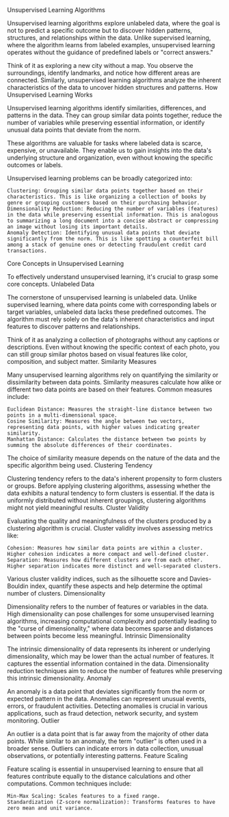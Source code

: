 
Unsupervised Learning Algorithms

Unsupervised learning algorithms explore unlabeled data, where the goal is not to predict a specific outcome but to discover hidden patterns, structures, and relationships within the data. Unlike supervised learning, where the algorithm learns from labeled examples, unsupervised learning operates without the guidance of predefined labels or "correct answers."

Think of it as exploring a new city without a map. You observe the surroundings, identify landmarks, and notice how different areas are connected. Similarly, unsupervised learning algorithms analyze the inherent characteristics of the data to uncover hidden structures and patterns.
How Unsupervised Learning Works

Unsupervised learning algorithms identify similarities, differences, and patterns in the data. They can group similar data points together, reduce the number of variables while preserving essential information, or identify unusual data points that deviate from the norm.

These algorithms are valuable for tasks where labeled data is scarce, expensive, or unavailable. They enable us to gain insights into the data's underlying structure and organization, even without knowing the specific outcomes or labels.

Unsupervised learning problems can be broadly categorized into:

    Clustering: Grouping similar data points together based on their characteristics. This is like organizing a collection of books by genre or grouping customers based on their purchasing behavior.
    Dimensionality Reduction: Reducing the number of variables (features) in the data while preserving essential information. This is analogous to summarizing a long document into a concise abstract or compressing an image without losing its important details.
    Anomaly Detection: Identifying unusual data points that deviate significantly from the norm. This is like spotting a counterfeit bill among a stack of genuine ones or detecting fraudulent credit card transactions.

Core Concepts in Unsupervised Learning

To effectively understand unsupervised learning, it's crucial to grasp some core concepts.
Unlabeled Data

The cornerstone of unsupervised learning is unlabeled data. Unlike supervised learning, where data points come with corresponding labels or target variables, unlabeled data lacks these predefined outcomes. The algorithm must rely solely on the data's inherent characteristics and input features to discover patterns and relationships.

Think of it as analyzing a collection of photographs without any captions or descriptions. Even without knowing the specific context of each photo, you can still group similar photos based on visual features like color, composition, and subject matter.
Similarity Measures

Many unsupervised learning algorithms rely on quantifying the similarity or dissimilarity between data points. Similarity measures calculate how alike or different two data points are based on their features. Common measures include:

    Euclidean Distance: Measures the straight-line distance between two points in a multi-dimensional space.
    Cosine Similarity: Measures the angle between two vectors, representing data points, with higher values indicating greater similarity.
    Manhattan Distance: Calculates the distance between two points by summing the absolute differences of their coordinates.

The choice of similarity measure depends on the nature of the data and the specific algorithm being used.
Clustering Tendency

Clustering tendency refers to the data's inherent propensity to form clusters or groups. Before applying clustering algorithms, assessing whether the data exhibits a natural tendency to form clusters is essential. If the data is uniformly distributed without inherent groupings, clustering algorithms might not yield meaningful results.
Cluster Validity

Evaluating the quality and meaningfulness of the clusters produced by a clustering algorithm is crucial. Cluster validity involves assessing metrics like:

    Cohesion: Measures how similar data points are within a cluster. Higher cohesion indicates a more compact and well-defined cluster.
    Separation: Measures how different clusters are from each other. Higher separation indicates more distinct and well-separated clusters.

Various cluster validity indices, such as the silhouette score and Davies-Bouldin index, quantify these aspects and help determine the optimal number of clusters.
Dimensionality

Dimensionality refers to the number of features or variables in the data. High dimensionality can pose challenges for some unsupervised learning algorithms, increasing computational complexity and potentially leading to the "curse of dimensionality," where data becomes sparse and distances between points become less meaningful.
Intrinsic Dimensionality

The intrinsic dimensionality of data represents its inherent or underlying dimensionality, which may be lower than the actual number of features. It captures the essential information contained in the data. Dimensionality reduction techniques aim to reduce the number of features while preserving this intrinsic dimensionality.
Anomaly

An anomaly is a data point that deviates significantly from the norm or expected pattern in the data. Anomalies can represent unusual events, errors, or fraudulent activities. Detecting anomalies is crucial in various applications, such as fraud detection, network security, and system monitoring.
Outlier

An outlier is a data point that is far away from the majority of other data points. While similar to an anomaly, the term "outlier" is often used in a broader sense. Outliers can indicate errors in data collection, unusual observations, or potentially interesting patterns.
Feature Scaling

Feature scaling is essential in unsupervised learning to ensure that all features contribute equally to the distance calculations and other computations. Common techniques include:

    Min-Max Scaling: Scales features to a fixed range.
    Standardization (Z-score normalization): Transforms features to have zero mean and unit variance.



